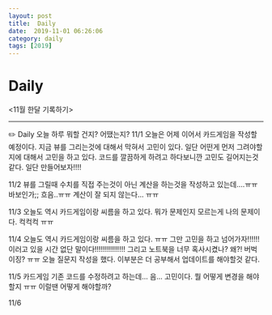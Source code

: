 ```yaml
---
layout: post
title:  Daily
date:  2019-11-01 06:26:06
category: daily
tags: [2019]
---
```


# Daily

<11월 한달 기록하기>

------

✏️ Daily 오늘 하루 뭐할 건지? 어땠는지?
11/1 오늘은 어제 이어서 카드게임을 작성할 예정이다.
지금 뷰를 그리는것에 대해서 막혀서 고민이 있다.
일단 어떤게 먼저 그려야할지에 대해서 고민을 하고 있다.
코드를 깔끔하게 하려고 하다보니깐 고민도 길어지는것 같다.
일단 만들어보자!!!!

11/2 뷰를 그릴때 수치를 직접 주는것이 아닌 계산을 하는것을 작성하고 있는데....ㅠㅠ 바보인가;; 흐음..ㅠㅠ 계산이 잘 되지 않는다... ㅠㅠ

11/3 오늘도 역시 카드게임이랑 씨름을 하고 있다. 뭐가 문제인지 모르는게 나의 문제이다. 컥컥컥 ㅠㅠ 

11/4 오늘도 역시 카드게임이랑 씨름을 하고 있다. ㅠㅠ
그만 고민을 하고 넘어가자!!!!!! 이러고 있을 시간 없단 말이다!!!!!!!!!!!!!!!
그리고 노트북을 너무 혹사시켰나? 왜?! 버벅이징? ㅠㅠ
오늘 질문지 작성을 했다. 이부분은 더 공부해서 업데이트를 해야할것 같다.

11/5 카드게임 기존 코드를 수정하려고 하는데... 음... 고민이다. 뭘 어떻게 변경을 해야할지 ㅠㅠ 이럴땐 어떻게 해야할까?

11/6 

